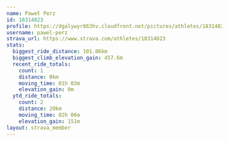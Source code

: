 ```yaml
---
name: Paweł Perz
id: 18314823
profile: https://dgalywyr863hv.cloudfront.net/pictures/athletes/18314823/5244308/1/large.jpg
username: pawel-perz
strava_url: https://www.strava.com/athletes/18314823
stats:
  biggest_ride_distance: 101.06km
  biggest_climb_elevation_gain: 457.6m
  recent_ride_totals:
    count: 1
    distance: 0km
    moving_time: 01h 03m
    elevation_gain: 0m
  ytd_ride_totals:
    count: 2
    distance: 20km
    moving_time: 02h 06m
    elevation_gain: 151m
layout: strava_member
--- 
```

